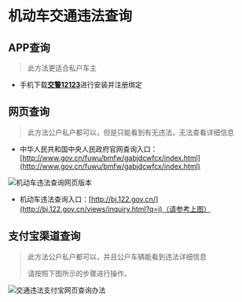 # 机动车交通违法查询


## APP查询

> 此方法更适合私户车主

- 手机下载[**交警12123**](https://bj.122.gov.cn/#/app)进行安装并注册绑定


## 网页查询

> 此方法公户私户都可以，但是只能看到有无违法，无法查看详细信息

- 中华人民共和国中央人民政府官网查询入口：[http://www.gov.cn/fuwu/bmfw/gabjdcwfcx/index.html](http://www.gov.cn/fuwu/bmfw/gabjdcwfcx/index.html)

![机动车违法查询网页版本](https://gitee.com/zhou/MoYouClubPic/raw/master/20210401154521.jpg)

- 机动车违法查询入口：[http://bj.122.gov.cn/](http://bj.122.gov.cn/views/inquiry.html?q=j)（请参考上图）

## 支付宝渠道查询 <Badge text="暂时失效" type="error"/>

> 此方法公户私户都可以，并且公户车辆能看到违法详细信息
> 
> 请按照下图所示的步骤进行操作。

![交通违法支付宝网页查询办法](https://gitee.com/zhou/MoYouClubPic/raw/master/20210401154030.jpg)





